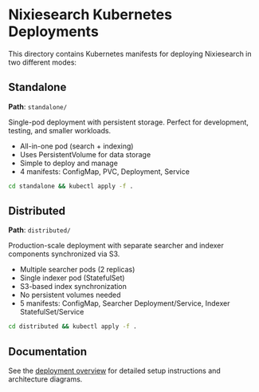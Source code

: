 # Nixiesearch Kubernetes Deployments

This directory contains Kubernetes manifests for deploying Nixiesearch in two different modes:

## Standalone

**Path**: `standalone/`

Single-pod deployment with persistent storage. Perfect for development, testing, and smaller workloads.

- All-in-one pod (search + indexing)
- Uses PersistentVolume for data storage
- Simple to deploy and manage
- 4 manifests: ConfigMap, PVC, Deployment, Service

```bash
cd standalone && kubectl apply -f .
```

## Distributed

**Path**: `distributed/`

Production-scale deployment with separate searcher and indexer components synchronized via S3.

- Multiple searcher pods (2 replicas)
- Single indexer pod (StatefulSet)
- S3-based index synchronization
- No persistent volumes needed
- 5 manifests: ConfigMap, Searcher Deployment/Service, Indexer StatefulSet/Service

```bash
cd distributed && kubectl apply -f .
```

## Documentation

See the [deployment overview](https://www.nixiesearch.ai/deployment/distributed/overview/) for detailed setup instructions and architecture diagrams.